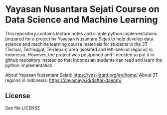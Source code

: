 # Yayasan Nusantara Sejati Course on Data Science and Machine Learning
This repository contains lecture notes and simple python implementations prepared for a project by Yayasan Nusantara Sejati to help develop data science and machine learning course materials for students in the 3T (Terluar, Tertinggal, Terdepan) area (isolated and left-behind regions) in Indonesia. However, the project was postponed and I decided to put it in github repository instead so that Indonesian students can read and learn the python implementation.

About Yayasan Nusantara Sejati: https://yns-iggrd.org/en/home/
About 3T regions in Indonesia: https://dayamaya.id/daftar-daerah/

## License
See file LICENSE


